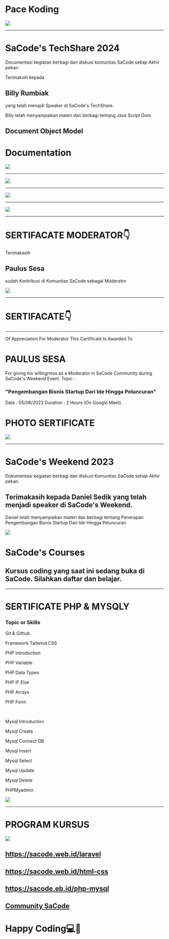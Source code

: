 # Pace Koding
![](./paulus_sesa.jpeg) <hr>


# SaCode's TechShare 2024
<p>Documentasi kegiatan berbagi dan diskusi
komunitas SaCode setiap Akhir pekan.</p>

<p>Terimaksih kepada <h2>Billy Rumbiak</h2>
yang telah menajdi Speaker di SaCode's TechShare.</p>

<p>Billy telah menyampaikan materi dan berbagi tentang Java Script Dom 
<h2>Document Object Model </h2></p>

# Documentation
![](./foto5.png) <hr>
![](./foto6.png) <hr>
![](./foto7.png) <hr>
![](./foto8.png) <hr>



# SERTIFACATE MODERATOR👇 
<p>Terimakasih <h2>Paulus Sesa</h2> sudah Kontribusi di Komunitas SaCode sebagai Moderator </p>

![](./TechShare.png) <hr>


# SERTIFACATE👇 
<hr>
Of Appreciation For Moderator 
This Certificate Is Awarded To
<h1>PAULUS SESA</h1>
For giving his willingness as a Moderator in SaCode Community during SaCode's Weekend Event.
Topic :<h3>"Pengembangan Bisnis Startup Dari Ide Hingga Peluncuran"</h3>
Date  : 05/08/2023
Duration : 2 Hours (On Google Meet).


# PHOTO SERTIFICATE
![](./certificate.jpeg) <hr>

# SaCode's Weekend 2023
<p>Dokumentasi kegiatan berbagi dan diskusi 
Komunitas SaCode setiap Akhir pekan.</p>


<h2>Terimakasih kepada Daniel Sedik
yang telah menjadi speaker
di SaCode's Weekend.</h2>

<p>Daniel telah menyampaikan materi dan berbagi
tentang Penerapan Pengembangan Bisnis Startup 
Dari Ide Hingga Peluncuran</p>

![](./weekend.jpeg)


# SaCode's Courses
<h2>Kursus coding yang saat ini sedang buka di SaCode.
Silahkan daftar dan belajar.</h2> <hr>

# SERTIFICATE PHP & MYSQLY
<h3>Topic or Skills</h3>
<p>Git & Github</p> 			
<p>Framework Tailwind CSS</p>	
<p>PHP Introduction</p>			
<p>PHP Variable</p>				
<p>PHP Data Types</p>			
<p>PHP IF Else</p>				
<p>PHP Arrays</p>				
<p>PHP Form</p>					
<br>
<p>Mysql Introduction</p>
<p>Mysql Create</p>
<p>Mysql Connect DB</p>
<p>Mysql Insert</p>
<p>Mysql Select</p>
<p>Mysql Update</p>
<p>Mysql Delete</p>
<p>PHPMyadmin</p>

![](./paul.png)
<hr>

# PROGRAM KURSUS
![](./kursus.jpeg)
## https://sacode.web.id/laravel
## https://sacode.web.id/html-css
## https://sacode.eb.id/php-mysql


## [Community SaCode](https://www.sacode.web.id/)
<H1>Happy Coding💻🚀</H1>


